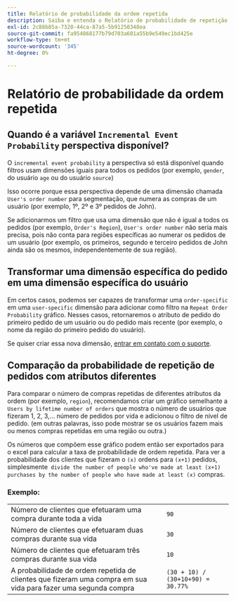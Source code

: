 ```yaml
---
title: Relatório de probabilidade da ordem repetida
description: Saiba e entenda o Relatório de probabilidade de repetição de pedido.
exl-id: 2c88b85a-7320-44ca-87a5-5b91250348ea
source-git-commit: fa954868177b79d703a601a55b9e549ec1bd425e
workflow-type: tm+mt
source-wordcount: '345'
ht-degree: 0%

---
```


# Relatório de probabilidade da ordem repetida

## Quando é a variável `Incremental Event Probability` perspectiva disponível?

O `incremental event probability` a perspectiva só está disponível quando filtros usam dimensões iguais para todos os pedidos (por exemplo, `gender`, do usuário `age` ou do usuário `source`)

Isso ocorre porque essa perspectiva depende de uma dimensão chamada `User's order number` para segmentação, que numera as compras de um usuário (por exemplo, 1º, 2º e 3º pedidos de John).

Se adicionarmos um filtro que usa uma dimensão que não é igual a todos os pedidos (por exemplo, `Order's Region`), `User's order number` não seria mais precisa, pois não conta para regiões específicas ao numerar os pedidos de um usuário (por exemplo, os primeiros, segundo e terceiro pedidos de John ainda são os mesmos, independentemente de sua região).

## Transformar uma dimensão específica do pedido em uma dimensão específica do usuário

Em certos casos, podemos ser capazes de transformar uma `order-specific` em uma `user-specific` dimensão para adicionar como filtro na `Repeat Order Probability` gráfico. Nesses casos, retornaremos o atributo de pedido do primeiro pedido de um usuário ou do pedido mais recente (por exemplo, o nome da região do primeiro pedido do usuário).

Se quiser criar essa nova dimensão, [entrar em contato com o suporte](https://experienceleague.adobe.com/docs/commerce-knowledge-base/kb/troubleshooting/miscellaneous/mbi-service-policies.html?lang=en).

## Comparação da probabilidade de repetição de pedidos com atributos diferentes

Para comparar o número de compras repetidas de diferentes atributos da ordem (por exemplo, `region`), recomendamos criar um gráfico semelhante a `Users by lifetime number of orders` que mostra o número de usuários que fizeram 1, 2, 3,... número de pedidos por vida e adicionou o filtro de nível de pedido. (em outras palavras, isso pode mostrar se os usuários fazem mais ou menos compras repetidas em uma região ou outra.)

Os números que compõem esse gráfico podem então ser exportados para o excel para calcular a taxa de probabilidade de ordem repetida. Para ver a probabilidade dos clientes que fizeram o `(x)` ordens para `(x+1)` pedidos, simplesmente` divide the number of people who've made at least (x+1) purchases by the number of people who have made at least (x)` compras.

### Exemplo:

|  |  |
|---|---|
| Número de clientes que efetuaram uma compra durante toda a vida | `90` |
| Número de clientes que efetuaram duas compras durante sua vida | `30` |
| Número de clientes que efetuaram três compras durante sua vida | `10` |
| A probabilidade de ordem repetida de clientes que fizeram uma compra em sua vida para fazer uma segunda compra | `(30 + 10) / (30+10+90) = 30.77%` |
